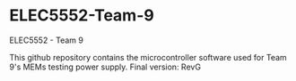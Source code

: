# ELEC5552-Team-9
ELEC5552 - Team 9

This github repository contains the microcontroller software used for Team 9's MEMs testing power supply. 
Final version: RevG
